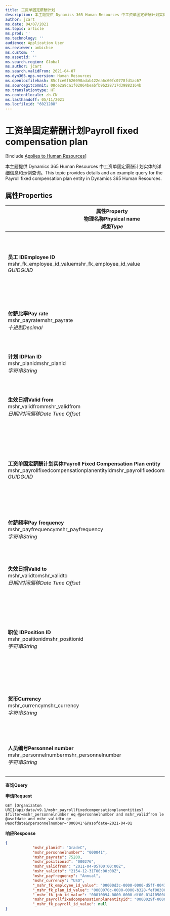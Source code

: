 ```yaml
---
title: 工资单固定薪酬计划
description: 本主题提供 Dynamics 365 Human Resources 中工资单固定薪酬计划实体的详细信息和示例查询。
author: jcart
ms.date: 04/07/2021
ms.topic: article
ms.prod: ''
ms.technology: ''
audience: Application User
ms.reviewer: anbichse
ms.custom: ''
ms.assetid: ''
ms.search.region: Global
ms.author: jcart
ms.search.validFrom: 2021-04-07
ms.dyn365.ops.version: Human Resources
ms.openlocfilehash: 85cfce6f626090adab422ea6c60fc0778fd1ac67
ms.sourcegitcommit: 08ce2a9ca1f02064beabfb9b228717d39882164b
ms.translationtype: HT
ms.contentlocale: zh-CN
ms.lasthandoff: 05/11/2021
ms.locfileid: "6021288"
---
```

# <a name="payroll-fixed-compensation-plan"></a><span data-ttu-id="9b30a-103">工资单固定薪酬计划</span><span class="sxs-lookup"><span data-stu-id="9b30a-103">Payroll fixed compensation plan</span></span>

[!include [Applies to Human Resources](../includes/applies-to-hr.md)]

<span data-ttu-id="9b30a-104">本主题提供 Dynamics 365 Human Resources 中工资单固定薪酬计划实体的详细信息和示例查询。</span><span class="sxs-lookup"><span data-stu-id="9b30a-104">This topic provides details and an example query for the Payroll fixed compensation plan entity in Dynamics 365 Human Resources.</span></span>

## <a name="properties"></a><span data-ttu-id="9b30a-105">属性</span><span class="sxs-lookup"><span data-stu-id="9b30a-105">Properties</span></span>

| <span data-ttu-id="9b30a-106">属性</span><span class="sxs-lookup"><span data-stu-id="9b30a-106">Property</span></span><br><span data-ttu-id="9b30a-107">**物理名称**</span><span class="sxs-lookup"><span data-stu-id="9b30a-107">**Physical name**</span></span><br><span data-ttu-id="9b30a-108">**_类型_**</span><span class="sxs-lookup"><span data-stu-id="9b30a-108">**_Type_**</span></span> | <span data-ttu-id="9b30a-109">使用</span><span class="sxs-lookup"><span data-stu-id="9b30a-109">Use</span></span> | <span data-ttu-id="9b30a-110">说明</span><span class="sxs-lookup"><span data-stu-id="9b30a-110">Description</span></span> |
| --- | --- | --- |
| <span data-ttu-id="9b30a-111">**员工 ID**</span><span class="sxs-lookup"><span data-stu-id="9b30a-111">**Employee ID**</span></span><br><span data-ttu-id="9b30a-112">mshr_fk_employee_id_value</span><span class="sxs-lookup"><span data-stu-id="9b30a-112">mshr_fk_employee_id_value</span></span><br><span data-ttu-id="9b30a-113">*GUID*</span><span class="sxs-lookup"><span data-stu-id="9b30a-113">*GUID*</span></span> | <span data-ttu-id="9b30a-114">只读</span><span class="sxs-lookup"><span data-stu-id="9b30a-114">Read-only</span></span><br><span data-ttu-id="9b30a-115">必填</span><span class="sxs-lookup"><span data-stu-id="9b30a-115">Required</span></span><br><span data-ttu-id="9b30a-116">外键：mshr_payrollemployeeentity entity 的 mshr_Employee_id</span><span class="sxs-lookup"><span data-stu-id="9b30a-116">Foreign key:mshr_Employee_id of mshr_payrollemployeeentity entity</span></span>  | <span data-ttu-id="9b30a-117">员工 ID</span><span class="sxs-lookup"><span data-stu-id="9b30a-117">Employee ID</span></span> |
| <span data-ttu-id="9b30a-118">**付薪比率**</span><span class="sxs-lookup"><span data-stu-id="9b30a-118">**Pay rate**</span></span><br><span data-ttu-id="9b30a-119">mshr_payrate</span><span class="sxs-lookup"><span data-stu-id="9b30a-119">mshr_payrate</span></span><br><span data-ttu-id="9b30a-120">*十进制*</span><span class="sxs-lookup"><span data-stu-id="9b30a-120">*Decimal*</span></span> | <span data-ttu-id="9b30a-121">只读</span><span class="sxs-lookup"><span data-stu-id="9b30a-121">Read-only</span></span><br><span data-ttu-id="9b30a-122">必填</span><span class="sxs-lookup"><span data-stu-id="9b30a-122">Required</span></span> | <span data-ttu-id="9b30a-123">在固定薪酬计划中定义的付薪比率。</span><span class="sxs-lookup"><span data-stu-id="9b30a-123">Pay rate defined in fixed compensation plan.</span></span> |
| <span data-ttu-id="9b30a-124">**计划 ID**</span><span class="sxs-lookup"><span data-stu-id="9b30a-124">**Plan ID**</span></span><br><span data-ttu-id="9b30a-125">mshr_planid</span><span class="sxs-lookup"><span data-stu-id="9b30a-125">mshr_planid</span></span><br><span data-ttu-id="9b30a-126">*字符串*</span><span class="sxs-lookup"><span data-stu-id="9b30a-126">*String*</span></span> | <span data-ttu-id="9b30a-127">只读</span><span class="sxs-lookup"><span data-stu-id="9b30a-127">Read-only</span></span><br><span data-ttu-id="9b30a-128">必填</span><span class="sxs-lookup"><span data-stu-id="9b30a-128">Required</span></span> |<span data-ttu-id="9b30a-129">指定薪酬计划。</span><span class="sxs-lookup"><span data-stu-id="9b30a-129">Specifies the compensation plan.</span></span>  |
| <span data-ttu-id="9b30a-130">**生效日期**</span><span class="sxs-lookup"><span data-stu-id="9b30a-130">**Valid from**</span></span><br><span data-ttu-id="9b30a-131">mshr_validfrom</span><span class="sxs-lookup"><span data-stu-id="9b30a-131">mshr_validfrom</span></span><br><span data-ttu-id="9b30a-132">*日期/时间偏移*</span><span class="sxs-lookup"><span data-stu-id="9b30a-132">*Date Time Offset*</span></span> |  <span data-ttu-id="9b30a-133">只读</span><span class="sxs-lookup"><span data-stu-id="9b30a-133">Read-only</span></span><br><span data-ttu-id="9b30a-134">必填</span><span class="sxs-lookup"><span data-stu-id="9b30a-134">Required</span></span> |<span data-ttu-id="9b30a-135">员工固定薪酬有效的开始日期。</span><span class="sxs-lookup"><span data-stu-id="9b30a-135">Date the employee fixed compensation is valid from.</span></span>  |
| <span data-ttu-id="9b30a-136">**工资单固定薪酬计划实体**</span><span class="sxs-lookup"><span data-stu-id="9b30a-136">**Payroll Fixed Compensation Plan entity**</span></span><br><span data-ttu-id="9b30a-137">mshr_payrollfixedcompensationplanentityid</span><span class="sxs-lookup"><span data-stu-id="9b30a-137">mshr_payrollfixedcompensationplanentityid</span></span><br><span data-ttu-id="9b30a-138">*GUID*</span><span class="sxs-lookup"><span data-stu-id="9b30a-138">*GUID*</span></span> | <span data-ttu-id="9b30a-139">必填</span><span class="sxs-lookup"><span data-stu-id="9b30a-139">Required</span></span><br><span data-ttu-id="9b30a-140">系统生成</span><span class="sxs-lookup"><span data-stu-id="9b30a-140">Sytem generated</span></span> | <span data-ttu-id="9b30a-141">系统生成的用于唯一标识薪酬计划的 GUID 值。</span><span class="sxs-lookup"><span data-stu-id="9b30a-141">A system-generated GUID value to uniquely identify the compensation plan.</span></span> |
| <span data-ttu-id="9b30a-142">**付薪频率**</span><span class="sxs-lookup"><span data-stu-id="9b30a-142">**Pay frequency**</span></span><br><span data-ttu-id="9b30a-143">mshr_payfrequency</span><span class="sxs-lookup"><span data-stu-id="9b30a-143">mshr_payfrequency</span></span><br><span data-ttu-id="9b30a-144">*字符串*</span><span class="sxs-lookup"><span data-stu-id="9b30a-144">*String*</span></span> | <span data-ttu-id="9b30a-145">只读</span><span class="sxs-lookup"><span data-stu-id="9b30a-145">Read-only</span></span><br><span data-ttu-id="9b30a-146">必填</span><span class="sxs-lookup"><span data-stu-id="9b30a-146">Required</span></span> |<span data-ttu-id="9b30a-147">将向员工支付工资的频率。</span><span class="sxs-lookup"><span data-stu-id="9b30a-147">The frequency the employee will be paid.</span></span>  |
| <span data-ttu-id="9b30a-148">**失效日期**</span><span class="sxs-lookup"><span data-stu-id="9b30a-148">**Valid to**</span></span><br><span data-ttu-id="9b30a-149">mshr_validto</span><span class="sxs-lookup"><span data-stu-id="9b30a-149">mshr_validto</span></span><br><span data-ttu-id="9b30a-150">*日期/时间偏移*</span><span class="sxs-lookup"><span data-stu-id="9b30a-150">*Date Time Offset*</span></span> | <span data-ttu-id="9b30a-151">只读</span><span class="sxs-lookup"><span data-stu-id="9b30a-151">Read-only</span></span> <br><span data-ttu-id="9b30a-152">必填</span><span class="sxs-lookup"><span data-stu-id="9b30a-152">Required</span></span> | <span data-ttu-id="9b30a-153">员工固定薪酬有效的结束日期。</span><span class="sxs-lookup"><span data-stu-id="9b30a-153">Date the employee fixed compensation is valid to.</span></span> |
| <span data-ttu-id="9b30a-154">**职位 ID**</span><span class="sxs-lookup"><span data-stu-id="9b30a-154">**Position ID**</span></span><br><span data-ttu-id="9b30a-155">mshr_positionid</span><span class="sxs-lookup"><span data-stu-id="9b30a-155">mshr_positionid</span></span><br><span data-ttu-id="9b30a-156">*字符串*</span><span class="sxs-lookup"><span data-stu-id="9b30a-156">*String*</span></span> | <span data-ttu-id="9b30a-157">只读</span><span class="sxs-lookup"><span data-stu-id="9b30a-157">Read-only</span></span> <br><span data-ttu-id="9b30a-158">必填</span><span class="sxs-lookup"><span data-stu-id="9b30a-158">Required</span></span> | <span data-ttu-id="9b30a-159">与员工和固定薪酬计划登记关联的职位 ID。</span><span class="sxs-lookup"><span data-stu-id="9b30a-159">Postion ID associated with the employee and fixed compensation plan enrollment.</span></span> |
| <span data-ttu-id="9b30a-160">**货币**</span><span class="sxs-lookup"><span data-stu-id="9b30a-160">**Currency**</span></span><br><span data-ttu-id="9b30a-161">mshr_currency</span><span class="sxs-lookup"><span data-stu-id="9b30a-161">mshr_currency</span></span><br><span data-ttu-id="9b30a-162">*字符串*</span><span class="sxs-lookup"><span data-stu-id="9b30a-162">*String*</span></span> | <span data-ttu-id="9b30a-163">只读</span><span class="sxs-lookup"><span data-stu-id="9b30a-163">Read-only</span></span> <br><span data-ttu-id="9b30a-164">必填</span><span class="sxs-lookup"><span data-stu-id="9b30a-164">Required</span></span> |<span data-ttu-id="9b30a-165">针对固定薪酬计划定义的货币</span><span class="sxs-lookup"><span data-stu-id="9b30a-165">The currency defined for the fixed compensation plan</span></span>   |
| <span data-ttu-id="9b30a-166">**人员编号**</span><span class="sxs-lookup"><span data-stu-id="9b30a-166">**Personnel number**</span></span><br><span data-ttu-id="9b30a-167">mshr_personnelnumber</span><span class="sxs-lookup"><span data-stu-id="9b30a-167">mshr_personnelnumber</span></span><br><span data-ttu-id="9b30a-168">*字符串*</span><span class="sxs-lookup"><span data-stu-id="9b30a-168">*String*</span></span> | <span data-ttu-id="9b30a-169">只读</span><span class="sxs-lookup"><span data-stu-id="9b30a-169">Read-only</span></span><br><span data-ttu-id="9b30a-170">必填</span><span class="sxs-lookup"><span data-stu-id="9b30a-170">Required</span></span> |<span data-ttu-id="9b30a-171">员工的唯一人员编号。</span><span class="sxs-lookup"><span data-stu-id="9b30a-171">The employee's unique personnel number.</span></span>  |

<span data-ttu-id="9b30a-172">**查询**</span><span class="sxs-lookup"><span data-stu-id="9b30a-172">**Query**</span></span>

<span data-ttu-id="9b30a-173">**申请**</span><span class="sxs-lookup"><span data-stu-id="9b30a-173">**Request**</span></span>

```http
GET [Organizaton URI]/api/data/v9.1/mshr_payrollfixedcompensationplanentities?$filter=mshr_personnelnumber eq @personnelnumber and mshr_validfrom le @asofdate and mshr_validto ge @asofdate&@personnelnumber='000041'&@asofdate=2021-04-01
```

<span data-ttu-id="9b30a-174">**响应**</span><span class="sxs-lookup"><span data-stu-id="9b30a-174">**Response**</span></span>

```json
{
            "mshr_planid": "GradeC",
            "mshr_personnelnumber": "000041",
            "mshr_payrate": 75200,
            "mshr_positionid": "000276",
            "mshr_validfrom": "2011-04-05T00:00:00Z",
            "mshr_validto": "2154-12-31T00:00:00Z",
            "mshr_payfrequency": "Annual",
            "mshr_currency": "USD",
            "_mshr_fk_employee_id_value": "00000d3c-0000-0000-d5ff-004105000000",
            "_mshr_fk_plan_id_value": "0000070c-0000-0000-b328-fef003000000",
            "_mshr_fk_job_id_value": "00010094-0000-0000-df00-014105000000",
            "mshr_payrollfixedcompensationplanentityid": "0000029f-0000-0000-d5ff-004105000000",
            "_mshr_fk_payroll_id_value": null
}
```
